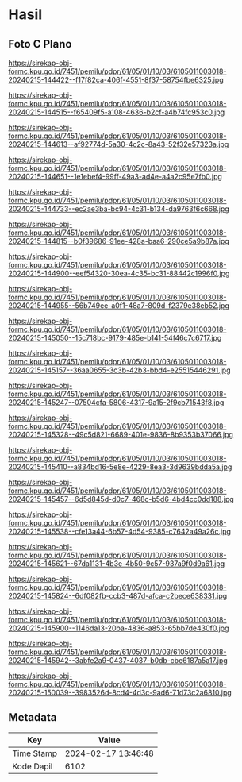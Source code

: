# Hasil

## Foto C Plano

https://sirekap-obj-formc.kpu.go.id/7451/pemilu/pdpr/61/05/01/10/03/6105011003018-20240215-144422--f17f82ca-406f-4551-8f37-58754fbe6325.jpg

https://sirekap-obj-formc.kpu.go.id/7451/pemilu/pdpr/61/05/01/10/03/6105011003018-20240215-144515--f65409f5-a108-4636-b2cf-a4b74fc953c0.jpg

https://sirekap-obj-formc.kpu.go.id/7451/pemilu/pdpr/61/05/01/10/03/6105011003018-20240215-144613--af92774d-5a30-4c2c-8a43-52f32e57323a.jpg

https://sirekap-obj-formc.kpu.go.id/7451/pemilu/pdpr/61/05/01/10/03/6105011003018-20240215-144651--1e1ebef4-99ff-49a3-ad4e-a4a2c95e7fb0.jpg

https://sirekap-obj-formc.kpu.go.id/7451/pemilu/pdpr/61/05/01/10/03/6105011003018-20240215-144733--ec2ae3ba-bc94-4c31-b134-da9763f6c668.jpg

https://sirekap-obj-formc.kpu.go.id/7451/pemilu/pdpr/61/05/01/10/03/6105011003018-20240215-144815--b0f39686-91ee-428a-baa6-290ce5a9b87a.jpg

https://sirekap-obj-formc.kpu.go.id/7451/pemilu/pdpr/61/05/01/10/03/6105011003018-20240215-144900--eef54320-30ea-4c35-bc31-88442c1996f0.jpg

https://sirekap-obj-formc.kpu.go.id/7451/pemilu/pdpr/61/05/01/10/03/6105011003018-20240215-144955--56b749ee-a0f1-48a7-809d-f2379e38eb52.jpg

https://sirekap-obj-formc.kpu.go.id/7451/pemilu/pdpr/61/05/01/10/03/6105011003018-20240215-145050--15c718bc-9179-485e-b141-54f46c7c6717.jpg

https://sirekap-obj-formc.kpu.go.id/7451/pemilu/pdpr/61/05/01/10/03/6105011003018-20240215-145157--36aa0655-3c3b-42b3-bbd4-e25515446291.jpg

https://sirekap-obj-formc.kpu.go.id/7451/pemilu/pdpr/61/05/01/10/03/6105011003018-20240215-145247--07504cfa-5806-4317-9a15-2f9cb71543f8.jpg

https://sirekap-obj-formc.kpu.go.id/7451/pemilu/pdpr/61/05/01/10/03/6105011003018-20240215-145328--49c5d821-6689-401e-9836-8b9353b37066.jpg

https://sirekap-obj-formc.kpu.go.id/7451/pemilu/pdpr/61/05/01/10/03/6105011003018-20240215-145410--a834bd16-5e8e-4229-8ea3-3d9639bdda5a.jpg

https://sirekap-obj-formc.kpu.go.id/7451/pemilu/pdpr/61/05/01/10/03/6105011003018-20240215-145457--6d5d845d-d0c7-468c-b5d6-4bd4cc0dd188.jpg

https://sirekap-obj-formc.kpu.go.id/7451/pemilu/pdpr/61/05/01/10/03/6105011003018-20240215-145538--cfe13a44-6b57-4d54-9385-c7642a49a26c.jpg

https://sirekap-obj-formc.kpu.go.id/7451/pemilu/pdpr/61/05/01/10/03/6105011003018-20240215-145621--67da1131-4b3e-4b50-9c57-937a9f0d9a61.jpg

https://sirekap-obj-formc.kpu.go.id/7451/pemilu/pdpr/61/05/01/10/03/6105011003018-20240215-145824--6df082fb-ccb3-487d-afca-c2bece638331.jpg

https://sirekap-obj-formc.kpu.go.id/7451/pemilu/pdpr/61/05/01/10/03/6105011003018-20240215-145900--1146da13-20ba-4836-a853-65bb7de430f0.jpg

https://sirekap-obj-formc.kpu.go.id/7451/pemilu/pdpr/61/05/01/10/03/6105011003018-20240215-145942--3abfe2a9-0437-4037-b0db-cbe6187a5a17.jpg

https://sirekap-obj-formc.kpu.go.id/7451/pemilu/pdpr/61/05/01/10/03/6105011003018-20240215-150039--3983526d-8cd4-4d3c-9ad6-71d73c2a6810.jpg


## Metadata

| Key        | Value               |
| ---------- | ------------------- |
| Time Stamp | 2024-02-17 13:46:48 |
| Kode Dapil | 6102                |



